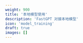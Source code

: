 ```yaml
---
weight: 900
title: '本地模型使用'
description: 'FastGPT 对接本地模型'
icon: 'model_training'
draft: true
images: []
---
```

<!-- 900~950 -->